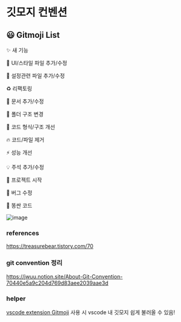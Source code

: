 # 깃모지 컨벤션



## 😃 Gitmoji List

✨ 새 기능

💄 UI/스타일 파일 추가/수정

🔧 설정관련 파일 추가/수정

♻️ 리팩토링

📝 문서 추가/수정

🚚 폴더 구조 변경

🎨 코드 형식/구조 개선

🔥 코드/파일 제거

⚡️ 성능 개선

💡 주석 추가/수정 

🎉 프로젝트 시작

🐛 버그 수정

💩 똥싼 코드




![image](https://user-images.githubusercontent.com/72546335/146418196-617c076c-4784-497c-b293-6d444f651f3e.png)




### references
https://treasurebear.tistory.com/70

### git convention 정리
https://jwuu.notion.site/About-Git-Convention-70440e5a9c204d769d83aee2039aae3d

### helper
[vscode extension Gitmoji](https://marketplace.visualstudio.com/items?itemName=seatonjiang.gitmoji-vscode) 사용 시 vscode 내 깃모지 쉽게 불러올 수 있음!
